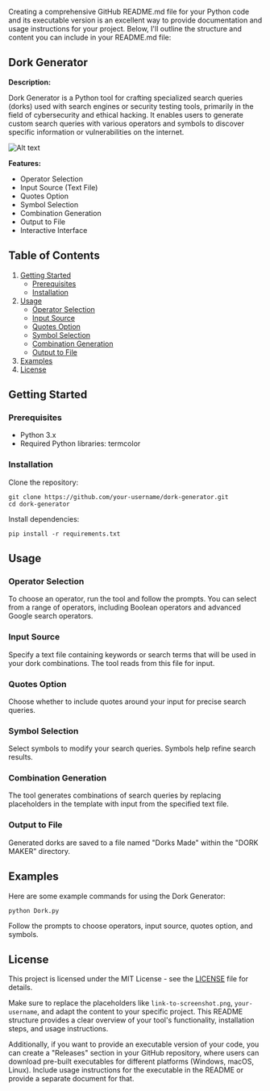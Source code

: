 Creating a comprehensive GitHub README.md file for your Python code and its executable version is an excellent way to provide documentation and usage instructions for your project. Below, I'll outline the structure and content you can include in your README.md file:

## Dork Generator

**Description:**

Dork Generator is a Python tool for crafting specialized search queries (dorks) used with search engines or security testing tools, primarily in the field of cybersecurity and ethical hacking. It enables users to generate custom search queries with various operators and symbols to discover specific information or vulnerabilities on the internet.

![Alt text](image.png)

**Features:**

- Operator Selection
- Input Source (Text File)
- Quotes Option
- Symbol Selection
- Combination Generation
- Output to File
- Interactive Interface

## Table of Contents

1. [Getting Started](#getting-started)
   - [Prerequisites](#prerequisites)
   - [Installation](#installation)
2. [Usage](#usage)
   - [Operator Selection](#operator-selection)
   - [Input Source](#input-source)
   - [Quotes Option](#quotes-option)
   - [Symbol Selection](#symbol-selection)
   - [Combination Generation](#combination-generation)
   - [Output to File](#output-to-file)
3. [Examples](#examples)
4. [License](#license)

## Getting Started

### Prerequisites

- Python 3.x
- Required Python libraries: termcolor

### Installation

Clone the repository:

```shell
git clone https://github.com/your-username/dork-generator.git
cd dork-generator
```

Install dependencies:

```shell
pip install -r requirements.txt
```

## Usage

### Operator Selection

To choose an operator, run the tool and follow the prompts. You can select from a range of operators, including Boolean operators and advanced Google search operators.

### Input Source

Specify a text file containing keywords or search terms that will be used in your dork combinations. The tool reads from this file for input.

### Quotes Option

Choose whether to include quotes around your input for precise search queries.

### Symbol Selection

Select symbols to modify your search queries. Symbols help refine search results.

### Combination Generation

The tool generates combinations of search queries by replacing placeholders in the template with input from the specified text file.

### Output to File

Generated dorks are saved to a file named "Dorks Made" within the "DORK MAKER" directory.

## Examples

Here are some example commands for using the Dork Generator:

```shell
python Dork.py
```

Follow the prompts to choose operators, input source, quotes option, and symbols.

## License

This project is licensed under the MIT License - see the [LICENSE](LICENSE) file for details.

Make sure to replace the placeholders like `link-to-screenshot.png`, `your-username`, and adapt the content to your specific project. This README structure provides a clear overview of your tool's functionality, installation steps, and usage instructions.

Additionally, if you want to provide an executable version of your code, you can create a "Releases" section in your GitHub repository, where users can download pre-built executables for different platforms (Windows, macOS, Linux). Include usage instructions for the executable in the README or provide a separate document for that.
